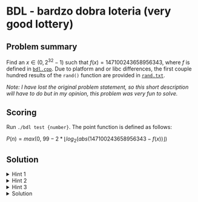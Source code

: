 
# BDL - bardzo dobra loteria (very good lottery)

## Problem summary

Find an $x \in \left(0, 2^{32}-1\right)$ such that $f\left(x\right) = 147100243658956343$, where $f$ is defined in [`bdl.cpp`](bdl.cpp).
Due to platform and or libc differences, the first couple hundred results of the `rand()` function are provided in [`rand.txt`](rand.txt).

*Note: I have lost the original problem statement, so this short description will have to do but in my opinion, this problem was very fun to solve.*

## Scoring

Run `./bdl test {number}`. The point function is defined as follows:

$P(n) = max \bigg(0,\ 99 - 2*\bigg\lfloor log_2 \big ( abs\left( 147100243658956343 - f(x)\right) \bigg\rfloor\bigg)$ 

## Solution

<details>
<summary>Hint 1</summary>

The `rand()` function is always seeded with the same number.

</details>

<details>
<summary>Hint 2</summary>
Maybe we could think of the 

```cpp
    for (ull i = 2; i <= 100000000; i++)
    {
        in = ((i % 2) ? in * i : in + i) % mod2;
        if (i % 10000000 == 0)
            s2 ^= in;
    }
```

loop in terms on how it'd act on a 1st degree polynomial ?
</details>

<details>
<summary>Hint 3</summary>
Think about how many bits are changed at most in this operation.

```cpp
	s2 ^= ((ull)1 << i) * c(s2, i);
``` 

</details>

<details>
<summary>Solution</summary>

- Precompute the for loop with the `rand()` function.
- Simulate the 2 big for loops while treating the `in` variable as $x$ in a 1st deg. polynomial, such that:  
	$\quad \mathbf{if}\ 2\ |\ i$  
	$\quad \quad\left(ax + b\right) \mapsto \left(ax + b + i\right)$  
	$\quad \mathbf{else}$  
	$\quad \quad\left(ax + b\right) \mapsto \left(iax + ib\right)$  
- When reversing the xor functions, you can just check if both cases when $i$-th bit is $1$ or $0$.  
	$\quad b := x \oplus \left(1 \ll i \right)$  
	$\quad \mathbf{if}\ x = \left(b\ \oplus\ \left(1\gg i \right)\right) * c\left(b, i\right)$  
	$\quad \quad x \leftarrow b$  
	This leaves us with just the xor-shifts from step 2 which you can either compute by hand in $O\left(1\right)$ using inverse modulo or just iterating over the whole domain and computing the now optimized function for every possible input, which should still take less than an hour in the worst case. *(the CUDA version runs in less than a minute on my RTX 2080)*

</details>
